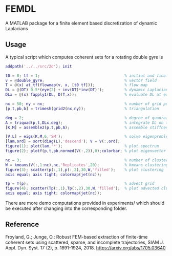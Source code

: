 # FEMDL

A MATLAB package for a finite element based discretization of dynamic Laplacians

## Usage
A typical script which computes coherent sets for a rotating double gyre is
```Matlab
addpath('../../src/2d'); init

t0 = 0; tf = 1;                                     % initial and final time
v = @double_gyre;                                   % vector field
T = @(x) at_tf(flowmap(v, x, [t0 tf]));             % flow map
DL = @(DT) 0.5*(eye(2) + inv(DT)*inv(DT)');         % dynamic Laplacian
DLx = @(x) fapply1(DL, D(T,x));                     % evaluate DL at each row of x

nx = 50; ny = nx;                                   % number of grid points
[p,t,pb,b] = trimesh(grid2(nx,ny));                 % triangulation

deg = 2;                                            % degree of quadrature
A = triquad(p,t,DLx,deg);                           % integrate DL on triangles
[K,M] = assemble2(p,t,pb,A);                        % assemble stiffness and mass matrix

[V,L] = eigs(K,M,6,'SM');                           % solve eigenproblem
[lam,ord] = sort(diag(L),'descend'); V = V(:,ord);
figure(1); plot(lam,'*');                           % plot spectrum
figure(2); plotf(p,t,pb,normed(V(:,2)),0);colorbar; % plot eigenvector 

nc = 3;                                             % number of clusters
W = kmeans(V(:,1:nc),nc,'Replicates',20);           % kmeans clustering
figure(3); scatter(p(:,1),p(:,2),30,W,'filled');    % plot clustering
axis equal; axis tight; colormap(jet(nc));

Tp = T(p);                                          % advect grid
figure(4); scatter(Tp(:,1),Tp(:,2),30,W,'filled');  % plot advected clustering
axis equal; axis tight; colormap(jet(nc));
```
There are more demo computations provided in experiments/ which should be
executed after changing into the corresponding folder.

## Reference
Froyland, G.; Junge, O.: Robust FEM-based extraction of finite-time coherent sets using scattered, sparse, and incomplete trajectories, SIAM J. Appl. Dyn. Syst. 17 (2), p. 1891-1924, 2018. https://arxiv.org/abs/1705.03640


